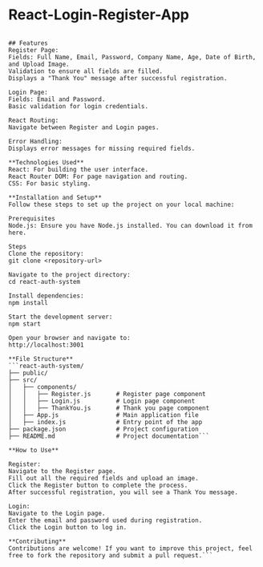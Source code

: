 # React-Login-Register-App

```This project is a simple authentication system built using React, which includes Register and Login functionalities. Users can register with their details, including an uploaded image, and log in using their email and password. The project also features routing with react-router-dom.

## Features 
Register Page:
Fields: Full Name, Email, Password, Company Name, Age, Date of Birth, and Upload Image.
Validation to ensure all fields are filled.
Displays a "Thank You" message after successful registration.

Login Page:
Fields: Email and Password.
Basic validation for login credentials.

React Routing:
Navigate between Register and Login pages.

Error Handling:
Displays error messages for missing required fields.

**Technologies Used**
React: For building the user interface.
React Router DOM: For page navigation and routing.
CSS: For basic styling.

**Installation and Setup**
Follow these steps to set up the project on your local machine:

Prerequisites
Node.js: Ensure you have Node.js installed. You can download it from here.

Steps
Clone the repository:
git clone <repository-url>

Navigate to the project directory:
cd react-auth-system

Install dependencies:
npm install

Start the development server:
npm start

Open your browser and navigate to:
http://localhost:3001

**File Structure**
```react-auth-system/
├── public/
├── src/
│   ├── components/
│   │   ├── Register.js       # Register page component
│   │   ├── Login.js          # Login page component
│   │   ├── ThankYou.js       # Thank you page component
│   ├── App.js                # Main application file
│   ├── index.js              # Entry point of the app
├── package.json              # Project configuration
├── README.md                 # Project documentation```

**How to Use**

Register:
Navigate to the Register page.
Fill out all the required fields and upload an image.
Click the Register button to complete the process.
After successful registration, you will see a Thank You message.

Login:
Navigate to the Login page.
Enter the email and password used during registration.
Click the Login button to log in.

**Contributing**
Contributions are welcome! If you want to improve this project, feel free to fork the repository and submit a pull request.```

